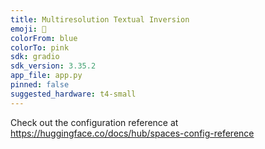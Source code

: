 ```yaml
---
title: Multiresolution Textual Inversion
emoji: 🏢
colorFrom: blue
colorTo: pink
sdk: gradio
sdk_version: 3.35.2
app_file: app.py
pinned: false
suggested_hardware: t4-small
---
```


Check out the configuration reference at https://huggingface.co/docs/hub/spaces-config-reference
